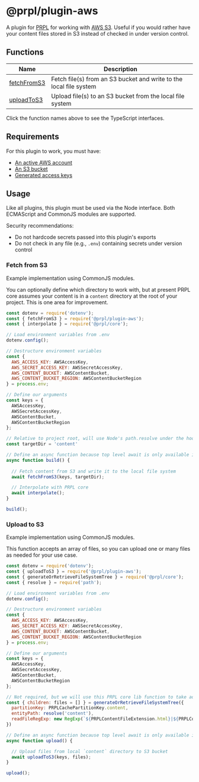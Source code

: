 # @prpl/plugin-aws

A plugin for [PRPL](https://github.com/tyhopp/prpl) for working with [AWS S3](https://aws.amazon.com/s3/). Useful if 
you would rather have your content files stored in S3 instead of checked in under version control.

## Functions

| Name | Description |
| --- | --- |
| [fetchFromS3](src/fetch-from-s3.ts) | Fetch file(s) from an S3 bucket and write to the local file system |
| [uploadToS3](src/upload-to-s3.ts) | Upload file(s) to an S3 bucket from the local file system |

Click the function names above to see the TypeScript interfaces.

## Requirements
For this plugin to work, you must have:

- [An active AWS account](https://aws.amazon.com/premiumsupport/knowledge-center/create-and-activate-aws-account/)
- [An S3 bucket](https://docs.aws.amazon.com/AmazonS3/latest/userguide/create-bucket-overview.html)
- [Generated access keys](https://aws.amazon.com/premiumsupport/knowledge-center/create-access-key/)

## Usage
Like all plugins, this plugin must be used via the Node interface. Both ECMAScript and CommonJS modules are 
supported.

Security recommendations:
- Do not hardcode secrets passed into this plugin's exports
- Do not check in any file (e.g., `.env`) containing secrets under version control

### Fetch from S3
Example implementation using CommonJS modules.

You can optionally define which directory to work with, but at present 
PRPL core assumes your content is in a `content` directory at the root of your project. This is one area for improvement.

```javascript
const dotenv = require('dotenv');
const { fetchFromS3 } = require('@prpl/plugin-aws');
const { interpolate } = require('@prpl/core');

// Load environment variables from .env
dotenv.config();

// Destructure environment variables
const {
  AWS_ACCESS_KEY: AWSAccessKey,
  AWS_SECRET_ACCESS_KEY: AWSSecretAccessKey,
  AWS_CONTENT_BUCKET: AWSContentBucket,
  AWS_CONTENT_BUCKET_REGION: AWSContentBucketRegion
} = process.env;

// Define our arguments
const keys = {
  AWSAccessKey,
  AWSSecretAccessKey,
  AWSContentBucket,
  AWSContentBucketRegion
};

// Relative to project root, will use Node's path.resolve under the hood
const targetDir = 'content'

// Define an async function because top level await is only available in ECMAScript modules
async function build() {
  
  // Fetch content from S3 and write it to the local file system
  await fetchFromS3(keys, targetDir);

  // Interpolate with PRPL core
  await interpolate();
}

build();
```

### Upload to S3
Example implementation using CommonJS modules.

This function accepts an array of files, so you can upload one or many files as needed for your use case.

```javascript
const dotenv = require('dotenv');
const { uploadToS3 } = require('@prpl/plugin-aws');
const { generateOrRetrieveFileSystemTree } = require('@prpl/core');
const { resolve } = require('path');

// Load environment variables from .env
dotenv.config();

// Destructure environment variables
const {
  AWS_ACCESS_KEY: AWSAccessKey,
  AWS_SECRET_ACCESS_KEY: AWSSecretAccessKey,
  AWS_CONTENT_BUCKET: AWSContentBucket,
  AWS_CONTENT_BUCKET_REGION: AWSContentBucketRegion
} = process.env;

// Define our arguments
const keys = {
  AWSAccessKey,
  AWSSecretAccessKey,
  AWSContentBucket,
  AWSContentBucketRegion
};

// Not required, but we will use this PRPL core lib function to take advantage of cached content files
const { children: files = [] } = generateOrRetrieveFileSystemTree({
  partitionKey: PRPLCachePartitionKey.content,
  entityPath: resolve('content'),
  readFileRegExp: new RegExp(`${PRPLContentFileExtension.html}|${PRPLContentFileExtension.markdown}`)
})

// Define an async function because top level await is only available in ECMAScript modules
async function upload() {

  // Upload files from local `content` directory to S3 bucket
  await uploadToS3(keys, files);
}

upload();
```